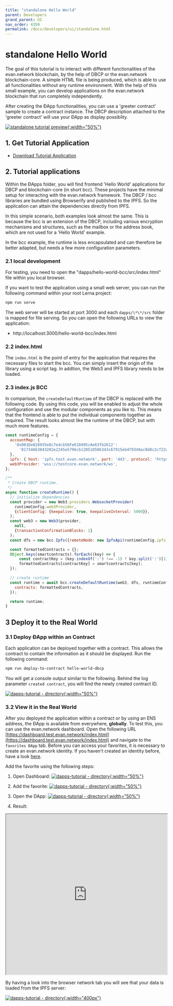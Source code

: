 ```yaml
---
title: "standalone Hello World"
parent: Developers
grand_parent: UI
nav_order: 4350
permalink: /docs/developers/ui/standalone.html
---
```


# standalone Hello World
The goal of this tutorial is to interact with different functionalities of the evan.network blockchain, by the help of DBCP or the evan.network blockchain-core. A simple HTML file is being produced, which is able to use all functionalities without any runtime environment. With the help of this small example, you can develop applications on the evan.network blockchain that run completely independently.

After creating the ÐApp functionalities, you can use a 'greeter contract' sample to create a contract instance. The DBCP description attached to the 'greeter contract' will use your ƉApp as display possiblity.

[![standalone tutorial preview](/docs/4000_developers/4300_ui/img/standalone_preview.png){:width="50%"}](/docs/4000_developers/4300_ui/img/standalone_preview.png)

## 1. Get Tutorial Application
- [Download Tutorial Application](https://github.com/evannetwork/sample-dapps-standalone)

## 2. Tutorial applications
Within the ƉApps folder, you will find frontend 'Hello World' applications for DBCP and blockchain-core (in short bcc). These projects have the minimal setup for interacting with the evan.network framework. The DBCP / bcc libraries are bundled using Browserify and published to the IPFS. So the application can attain the dependencies directly from IPFS.

In this simple scenario, both examples look almost the same. This is because the bcc is an extension of the DBCP, including various encryption mechanisms and structures, such as the mailbox or the address book, which are not used for a 'Hello World' example.

In the bcc example, the runtime is less encapsulated and can therefore be better adapted, but needs a few more configuration parameters.

### 2.1 local development
For testing, you need to open the "dapps/hello-world-bcc/src/index.html" file within you local browser.

If you want to test the application using a small web server, you can run the following command within your root Lerna project:
```sh
npm run serve
```
The web server will be started at port 3000 and each `dapps/\*\*/src` folder is mapped for file serving. So you can open the following URLs to view the application:
  - http://localhost:3000/hello-world-bcc/index.html

### 2.2 index.html
The `index.html` is the point of entry for the application that requires the necessary files to start the bcc. You can simply insert the origin of the library using a script tag. In addtion, the Web3 and IPFS library needs to be loaded.

### 2.3 index.js BCC
In comparison, the `createDefaultRuntime` of the DBCP is replaced with the following code. By using this code, you will be enabled to adjust the whole configuration and use the modular components as you like to. This means that the frontend is able to put the individual components together as required. The result looks almost like the runtime of the DBCP, but with much more features.

```js
const runtimeConfig = {
  accountMap: {
    '0x001De828935e8c7e4cb56Fe610495cAe63fb2612':
      '01734663843202e2245e5796cb120510506343c67915eb4f9348ac0d8c2cf22a',
  },
  ipfs: { host: 'ipfs.test.evan.network', port: '443', protocol: 'https' },
  web3Provider: 'wss://testcore.evan.network/ws',
};

/**
 * Create DBCP runtime.
 */
async function createRuntime() {
  // initialize dependencies
  const provider = new Web3.providers.WebsocketProvider(
    runtimeConfig.web3Provider,
    {clientConfig: {keepalive: true, keepaliveInterval: 5000}},
  );
  const web3 = new Web3(provider,
    null,
    {transactionConfirmationBlocks: 1}
  );
  const dfs = new bcc.Ipfs({remoteNode: new IpfsApi(runtimeConfig.ipfs)});

  const formattedContracts = {};
  Object.keys(smartcontracts).forEach((key) => {
      const contractKey = (key.indexOf(':') !== -1) ? key.split(':')[1] : key;
      formattedContracts[contractKey] = smartcontracts[key];
  });

  // create runtime
  const runtime = await bcc.createDefaultRuntime(web3, dfs, runtimeConfig, {
    contracts: formattedContracts,
  });

  return runtime;
}
```

## 3 Deploy it to the Real World
### 3.1 Deploy ƉApp within an Contract
Each application can be deployed together with a contract. This allows the contract to contain the information as it should be displayed. Run the following command:

```sh
npm run deploy-to-contract hello-world-dbcp
```

You will get a console output similar to the following. Behind the log parameter `created contract`, you will find the newly created contract ID.

[![dapps-tutorial - directory](/docs/4000_developers/4300_ui/img/deploy-to-contract.png){:width="50%"}](/docs/4000_developers/4300_ui/img/deploy-to-contract.png)

### 3.2 View it in the Real World
After you deployed the application within a contract or by using an ENS address, the ƉApp is available from everywhere, **globally**. To test this, you can use the evan.network dashboard. Open the following URL [https://dashboard.test.evan.network/index.html](https://dashboard.test.evan.network/index.html) and navigate to the `favorites ƉApp` tab. Before you can access your favorites, it is necessary to create an evan.network identity. If you haven't created an identity before, have a look [here](/docs/first_steps.html).

Add the favorite using the following steps:

1. Open Dashboard:
[![dapps-tutorial - directory](/docs/4000_developers/4300_ui/img/favorites-1.png){:width="50%"}](/docs/4000_developers/4300_ui/img/favorites-1.png)

2. Add the favorite:
[![dapps-tutorial - directory](/docs/4000_developers/4300_ui/img/favorites-2.png){:width="50%"}](/docs/4000_developers/4300_ui/img/favorites-2.png)

3. Open the DApp:
[![dapps-tutorial - directory](/docs/4000_developers/4300_ui/img/favorites-3.png){:width="50%"}](/docs/4000_developers/4300_ui/img/favorites-3.png)

4. Result:
<iframe width="100%" height="500px" src="https://ipfs.test.evan.network/ipfs/QmcVDvv3Q9wxc2SGsBoL56Eg31xi2tx3ovVPzktyAVZEi5/index.html?contractid=0xdD968788fC88E2373F938a61494D90958CAd2FDf">
</iframe>

By having a look into the browser network tab you will see that your data is loaded from the IPFS server:

[![dapps-tutorial - directory](/docs/4000_developers/4300_ui/img/dapp-from-contract.png){:width="400px"}](/docs/4000_developers/4300_ui/img/dapp-from-contract.png)
